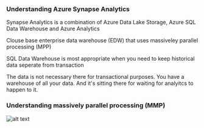 <h3> Understanding Azure Synapse Analytics </h3>

<p> Synapse Analytics is a combination of Azure Data Lake Storage, Azure SQL Data Warehouse and Azure Analytics </p>

<p> Clouse base enterprise data warehouse (EDW) that uses massiveley parallel processing (MPP) </p>

<p> SQL Data Warehouse is most appropriate when you need to keep historical data seperate from transaction </p>

<p> The data is not necessary there for transactional purposes. You have a warehouse of all your data. And it's sitting there for waiting for analyitcs to happen to it. </p>

<h3> Understanding massively parallel processing (MMP) </h3>

<p> </p>


![alt text](https://github.com/MarcusMLarsson/Azure-Data-Engineer-Associate/tree/master/Images/parallel.JPG)
